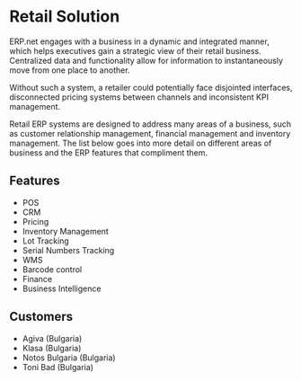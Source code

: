 # Retail Solution

ERP.net engages with a business in a dynamic and integrated manner, which helps executives gain a strategic view of their retail business. Centralized data and functionality allow for information to instantaneously move from one place to another.

Without such a system, a retailer could potentially face disjointed interfaces, disconnected pricing systems between channels and inconsistent KPI management.

Retail ERP systems are designed to address many areas of a business, such as customer relationship management, financial management and inventory management. The list below goes into more detail on different areas of business and the ERP features that compliment them.


## Features

* POS
* CRM
* Pricing
* Inventory Management
* Lot Tracking
* Serial Numbers Tracking
* WMS
* Barcode control
* Finance
* Business Intelligence


## Customers

* Agiva (Bulgaria)
* Klasa (Bulgaria)
* Notos Bulgaria (Bulgaria)
* Toni Bad (Bulgaria)
